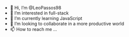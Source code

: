 - 👋 Hi, I’m @LeoPassos98
- 👀 I’m interested in full-stack
- 🌱 I’m currently learning JavaScript
- 💞️ I’m looking to collaborate in a more productive world
- 📫 How to reach me ...

<!---
LeoPassos98/LeoPassos98 is a ✨ special ✨ repository because its `README.md` (this file) appears on your GitHub profile.
You can click the Preview link to take a look at your changes.
--->
